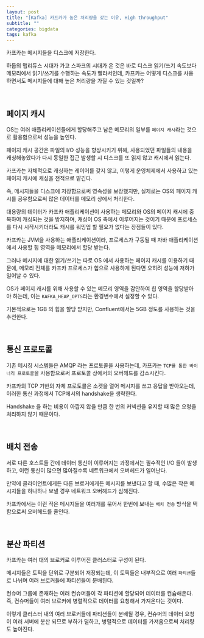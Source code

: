 ```yaml
---
layout: post
title: "[Kafka] 카프카가 높은 처리량을 갖는 이유, High throughput"
subtitle: ""
categories: bigdata
tags: kafka
---
```


카프카는 메시지들을 디스크에 저장한다.

하둡의 맵리듀스 시대가 가고 스파크의 시대가 온 것은 바로 디스크 읽기/쓰기 속도보다 메모리에서 읽기/쓰기를 수행하는 속도가 빨라서인데, 카프카는 어떻게 디스크를 사용하면서도 메시지들에 대해 높은 처리량을 가질 수 있는 것일까?

<br>

## 페이지 캐시

OS는 여러 애플리케이션들에게 할당해주고 남은 메모리의 일부를 ```페이지 캐시```라는 것으로 활용함으로써 성능을 높인다.

페이지 캐시 공간은 파일의 I/O 성능을 향상시키기 위해, 사용되었던 파일들의 내용을 캐싱해놓았다가 다시 동일한 접근 발생할 시 디스크를 또 읽지 않고 캐시에서 읽는다.

카프카는 자체적으로 캐싱하는 레이어를 갖지 않고, 이렇게 운영체제에서 사용하고 있는 페이지 캐시에 캐싱을 전적으로 맡긴다.

즉, 메시지들을 디스크에 저장함으로써 영속성을 보장했지만, 실제로는 OS의 페이지 캐시를 공유함으로써 많은 데이터를 메모리 상에서 처리한다.

대용량의 데이터가 카프카 애플리케이션이 사용하는 메모리와 OS의 페이지 캐시에 중복하여 캐싱되는 것을 방지하며, 캐싱이 OS 측에서 이루어지는 것이기 때문에 프로세스를 다시 시작시키더라도 캐시를 워밍업 할 필요가 없다는 장점들이 있다.

카프카는 JVM을 사용하는 애플리케이션이라, 프로세스가 구동될 때 자바 애플리케이션에서 사용할 힙 영역을 메모리에서 할당 받는다.

그러나 메시지에 대한 읽기/쓰기는 따로 OS 에서 사용하는 페이지 캐시를 이용하기 때문에, 메모리 전체를 카프카 프로세스가 힙으로 사용하게 된다면 오히려 성능에 저하가 일어날 수 있다.

OS가 페이지 캐시를 위해 사용할 수 있는 메모리 영역을 감안하여 힙 영역을 할당받아야 하는데, 이는 ```KAFKA_HEAP_OPTS```라는 환경변수에서 설정할 수 있다.

기본적으로는 1GB 의 힙을 할당 받지만, Confluent에서는 5GB 정도를 사용하는 것을 추천한다.

<br>

## 통신 프로토콜

기존 메시징 시스템들은 AMQP 라는 프로토콜을 사용하는데, 카프카는 ```TCP를 통한 바이너리 프로토콜```을 사용함으로써 프로토콜 상에서의 오버헤드를 감소시킨다.

카프카의 TCP 기반의 자체 프로토콜은 소켓을 열어 메시지를 쓰고 응답을 받아오는데, 이러한 통신 과정에서 TCP에서의 handshake을 생략한다.

Handshake 을 하는 비용이 아깝지 않을 만큼 한 번의 커넥션을 유지할 때 많은 요청을 처리하지 않기 때문이다.

<br>

## 배치 전송

서로 다른 호스트들 간에 데이터 통신이 이루어지는 과정에서는 필수적인 I/O 들이 발생하고, 이런 통신이 많으면 많아질수록 네트워크에서 오버헤드가 일어난다.

만약에 클라이언트에게든 다른 브로커에게든 메시지를 보낸다고 할 때, 수많은 작은 메시지들을 하나하나 보낼 경우 네트워크 오버헤드가 심해진다.

카프카에서는 이런 작은 메시지들을 여러개를 묶어서 한번에 보내는 ```배치 전송``` 방식을 택함으로써 오버헤드를 줄인다.

<br>

## 분산 파티션

카프카는 여러 대의 브로커로 이루어진 클러스터로 구성이 된다.

메시지들은 토픽을 단위로 구분되어 저장되는데, 이 토픽들은 내부적으로 여러 ```파티션```들로 나뉘며 여러 브로커들에 파티션들이 분배된다.

컨슈머 그룹에 존재하는 여러 컨슈머들이 각 파티션에 할당되어 데이터를 컨슘해온다. 즉, 컨슈머들이 여러 브로커에 병렬적으로 데이터를 요청해서 가져온다는 것이다.

이렇게 클러스터 내의 여러 브로커들에 파티션들이 분배될 경우, 컨슈머의 데이터 요청이 여러 서버에 분산 되므로 부하가 덜하고, 병렬적으로 데이터를 가져옴으로써 처리량도 높아진다.


